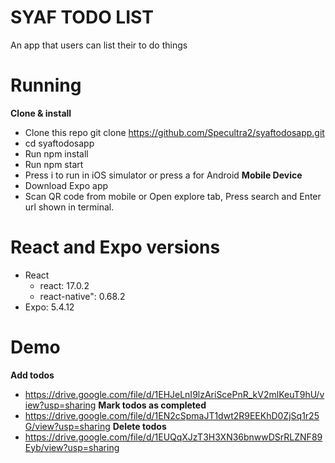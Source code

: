 
# SYAF TODO LIST

An app that users can list their to do things

# Running
**Clone & install**
- Clone this repo git clone https://github.com/Specultra2/syaftodosapp.git
- cd syaftodosapp
- Run npm install
- Run npm start
- Press i to run in iOS simulator or press a for Android
**Mobile Device**
- Download Expo app
- Scan QR code from mobile or Open explore tab, Press search and Enter url shown in terminal.
# React and Expo versions
- React
    - react: 17.0.2
    - react-native": 0.68.2
- Expo: 5.4.12

# Demo
**Add todos**
- https://drive.google.com/file/d/1EHJeLnI9lzAriScePnR_kV2mlKeuT9hU/view?usp=sharing
**Mark todos as completed**
- https://drive.google.com/file/d/1EN2cSpmaJT1dwt2R9EEKhD0ZjSq1r25G/view?usp=sharing
**Delete todos**
- https://drive.google.com/file/d/1EUQqXJzT3H3XN36bnwwDSrRLZNF89Eyb/view?usp=sharing
